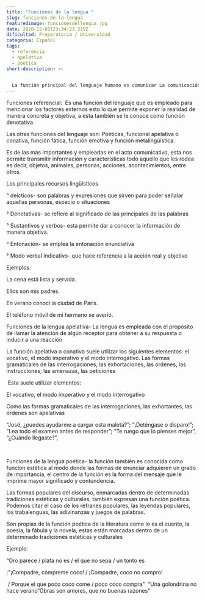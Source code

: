```yaml
---
title: "Funciones de la lengua "
slug: funciones-de-la-lengua
featuredimage: funcionesdellengua.jpg
date: 2020-12-05T23:34:23.219Z
dificultad: Preparatoria / Universidad
categoria: Español
tags:
  - referencia
  - apelativa
  - poetica
short-description: >-
  

  La función principal del lenguaje humano es comunicar La comunicación humana, sin embargo, opera de maneras distintas según el tipo de mensaje que queramos transmitir o el tipo de comunicación que busquemos sostener con uno o varios interlocutores.
---
```



Funciones referencial:  Es una función del lenguaje que es empleado para mencionar los factores externos esto lo que permite exponer la realidad de manera concreta y objetiva, a esta también se le conoce como función denotativa 

Las otras funciones del lenguaje son: Poéticas, funcional apelativa o conativa, función fática, función emotiva y función metalingüística. 

Es de las más importantes y empleadas en el acto comunicativo, esta nos permite transmitir información y características todo aquello que les rodea es decir, objetos, animales, personas, acciones, acontecimientos, entre otros. 

Los principales recursos lingüísticos  

° deícticos- son palabras y expresiones que sirven para poder señalar aquellas personas, espacio o situaciones 

° Denotativas- se refiere al significado de las principales de las palabras 

° Sustantivos y verbos- esta permite dar a conocer la información de manera objetiva.

° Entonación- se emplea la entonación enunciativa  

° Modo verbal indicativo- que hace referencia a la acción real y objetivo 

Ejemplos:

La cena está lista y servida.

Ellos son mis padres.

En verano conocí la ciudad de París.

El teléfono móvil de mi hermano se averió. 

Funciones de la lengua apelativa- La lengua es empleada con el propósito de llamar la atención de algún receptor para obtener a su respuesta o inducir a una reacción

La función apelativa o conativa suele utilizar los siguientes elementos: el vocativo, el modo imperativo y el modo interrogativo. Las formas gramaticales de las interrogaciones, las exhortaciones, las órdenes, las instrucciones; las amenazas, las peticiones

 Esta suele utilizar elementos:

El vocativo, el modo imperativo y el modo interrogativo 

Como las formas gramaticales de las interrogaciones, las exhortantes, las órdenes son apelativas

“José, ¿puedes ayudarme a cargar esta maleta?”; “¡Deténgase o disparo!”; “Lea todo el examen antes de responder”; “Te ruego que lo pienses mejor”, “¿Cuándo llegaste?”, 

 

Funciones de la lengua poética- la función también es conocida como función estética al modo donde las formas de enunciar adquieren un grado de importancia, el centro de la función es la forma del mensaje que le imprime mayor significado y contundencia.

Las formas populares del discurso, enmarcadas dentro de determinadas tradiciones estéticas y culturales, también expresan una función poética. Podemos citar el caso de los refranes populares, las leyendas populares, los trabalenguas, las adivinanzas y juegos de palabras.

Son propias de la función poética de la literatura como lo es el cuento, la poesía, la fábula y la novela, estas están marcadas dentro de un determinado tradiciones estéticas y culturales 

Ejemplo: 

“Oro parece / plata no es / el que no sepa / un tonto es 

;"¡Compadre, cómpreme coco! / ¡Compadre, coco no compro!

 / Porque el que poco coco come / poco coco compra"  “Una golondrina no hace verano“Obras son amores, que no buenas razones”